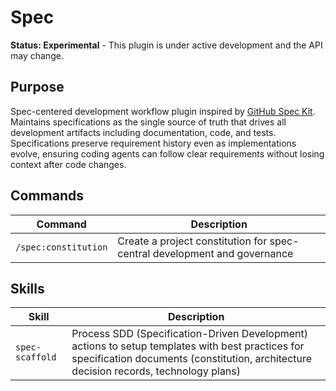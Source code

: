 # Spec

**Status: Experimental** - This plugin is under active development and the API may change.

## Purpose

Spec-centered development workflow plugin inspired by [GitHub Spec Kit](https://github.com/github/spec-kit). Maintains specifications as the single source of truth that drives all development artifacts including documentation, code, and tests. Specifications preserve requirement history even as implementations evolve, ensuring coding agents can follow clear requirements without losing context after code changes.

## Commands

| Command | Description |
|---------|-------------|
| `/spec:constitution` | Create a project constitution for spec-central development and governance |

## Skills

| Skill | Description |
|-------|-------------|
| `spec-scaffold` | Process SDD (Specification-Driven Development) actions to setup templates with best practices for specification documents (constitution, architecture decision records, technology plans) |
